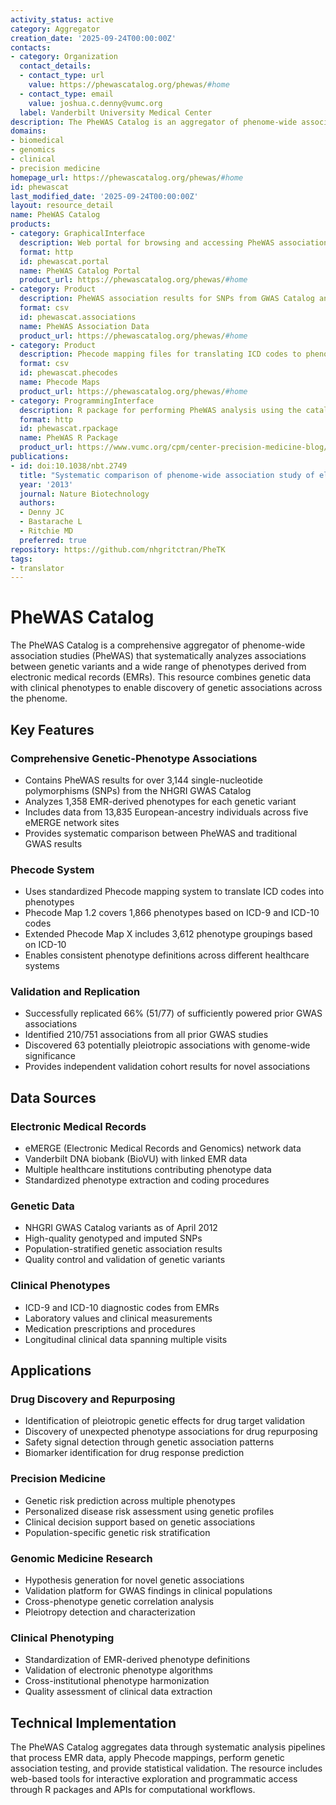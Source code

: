 ```yaml
---
activity_status: active
category: Aggregator
creation_date: '2025-09-24T00:00:00Z'
contacts:
- category: Organization
  contact_details:
  - contact_type: url
    value: https://phewascatalog.org/phewas/#home
  - contact_type: email
    value: joshua.c.denny@vumc.org
  label: Vanderbilt University Medical Center
description: The PheWAS Catalog is an aggregator of phenome-wide association studies that systematically analyzes many phenotypes compared to single genetic variants. It aggregates results from electronic medical record (EMR) data analysis, combining genetic association data from multiple biobanks and clinical databases to enable comprehensive phenotype-genotype association discovery.
domains:
- biomedical
- genomics
- clinical
- precision medicine
homepage_url: https://phewascatalog.org/phewas/#home
id: phewascat
last_modified_date: '2025-09-24T00:00:00Z'
layout: resource_detail
name: PheWAS Catalog
products:
- category: GraphicalInterface
  description: Web portal for browsing and accessing PheWAS association results and analysis tools
  format: http
  id: phewascat.portal
  name: PheWAS Catalog Portal
  product_url: https://phewascatalog.org/phewas/#home
- category: Product
  description: PheWAS association results for SNPs from GWAS Catalog analyzed against EMR-derived phenotypes
  format: csv
  id: phewascat.associations
  name: PheWAS Association Data
  product_url: https://phewascatalog.org/phewas/#home
- category: Product
  description: Phecode mapping files for translating ICD codes to phenotypes used in PheWAS analysis
  format: csv
  id: phewascat.phecodes
  name: Phecode Maps
  product_url: https://phewascatalog.org/phewas/#home
- category: ProgrammingInterface
  description: R package for performing PheWAS analysis using the catalog data and methods
  format: http
  id: phewascat.rpackage
  name: PheWAS R Package
  product_url: https://www.vumc.org/cpm/center-precision-medicine-blog/phewas-r-package
publications:
- id: doi:10.1038/nbt.2749
  title: "Systematic comparison of phenome-wide association study of electronic medical record data and genome-wide association study data"
  year: '2013'
  journal: Nature Biotechnology
  authors:
  - Denny JC
  - Bastarache L
  - Ritchie MD
  preferred: true
repository: https://github.com/nhgritctran/PheTK
tags:
- translator
---
```

# PheWAS Catalog

The PheWAS Catalog is a comprehensive aggregator of phenome-wide association studies (PheWAS) that systematically analyzes associations between genetic variants and a wide range of phenotypes derived from electronic medical records (EMRs). This resource combines genetic data with clinical phenotypes to enable discovery of genetic associations across the phenome.

## Key Features

### Comprehensive Genetic-Phenotype Associations
- Contains PheWAS results for over 3,144 single-nucleotide polymorphisms (SNPs) from the NHGRI GWAS Catalog
- Analyzes 1,358 EMR-derived phenotypes for each genetic variant
- Includes data from 13,835 European-ancestry individuals across five eMERGE network sites
- Provides systematic comparison between PheWAS and traditional GWAS results

### Phecode System
- Uses standardized Phecode mapping system to translate ICD codes into phenotypes
- Phecode Map 1.2 covers 1,866 phenotypes based on ICD-9 and ICD-10 codes
- Extended Phecode Map X includes 3,612 phenotype groupings based on ICD-10
- Enables consistent phenotype definitions across different healthcare systems

### Validation and Replication
- Successfully replicated 66% (51/77) of sufficiently powered prior GWAS associations
- Identified 210/751 associations from all prior GWAS studies
- Discovered 63 potentially pleiotropic associations with genome-wide significance
- Provides independent validation cohort results for novel associations

## Data Sources

### Electronic Medical Records
- eMERGE (Electronic Medical Records and Genomics) network data
- Vanderbilt DNA biobank (BioVU) with linked EMR data
- Multiple healthcare institutions contributing phenotype data
- Standardized phenotype extraction and coding procedures

### Genetic Data
- NHGRI GWAS Catalog variants as of April 2012
- High-quality genotyped and imputed SNPs
- Population-stratified genetic association results
- Quality control and validation of genetic variants

### Clinical Phenotypes
- ICD-9 and ICD-10 diagnostic codes from EMRs
- Laboratory values and clinical measurements
- Medication prescriptions and procedures
- Longitudinal clinical data spanning multiple visits

## Applications

### Drug Discovery and Repurposing
- Identification of pleiotropic genetic effects for drug target validation
- Discovery of unexpected phenotype associations for drug repurposing
- Safety signal detection through genetic association patterns
- Biomarker identification for drug response prediction

### Precision Medicine
- Genetic risk prediction across multiple phenotypes
- Personalized disease risk assessment using genetic profiles
- Clinical decision support based on genetic associations
- Population-specific genetic risk stratification

### Genomic Medicine Research
- Hypothesis generation for novel genetic associations
- Validation platform for GWAS findings in clinical populations
- Cross-phenotype genetic correlation analysis
- Pleiotropy detection and characterization

### Clinical Phenotyping
- Standardization of EMR-derived phenotype definitions
- Validation of electronic phenotype algorithms
- Cross-institutional phenotype harmonization
- Quality assessment of clinical data extraction

## Technical Implementation
The PheWAS Catalog aggregates data through systematic analysis pipelines that process EMR data, apply Phecode mappings, perform genetic association testing, and provide statistical validation. The resource includes web-based tools for interactive exploration and programmatic access through R packages and APIs for computational workflows.
